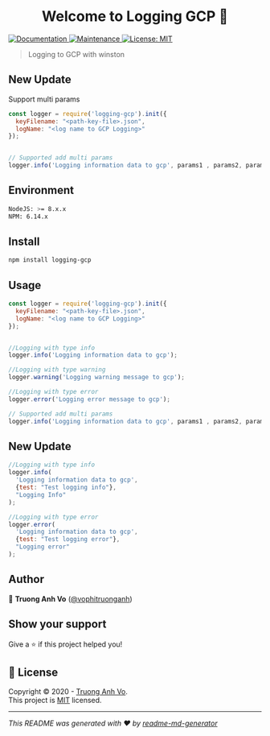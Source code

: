 <h1 align="center">Welcome to Logging GCP 👋</h1>
<p>
  <a href="https://github.com/vophitruonganh/logging-gcp#readme" target="_blank">
    <img alt="Documentation" src="https://img.shields.io/badge/documentation-yes-brightgreen.svg" />
  </a>
  <a href="https://github.com/vophitruonganh/logging-gcp/graphs/commit-activity" target="_blank">
    <img alt="Maintenance" src="https://img.shields.io/badge/Maintained%3F-yes-green.svg" />
  </a>
  <a href="https://github.com/vophitruonganh/logging-gcp/blob/master/LICENSE" target="_blank">
    <img alt="License: MIT" src="https://camo.githubusercontent.com/75ffcd07adcea9708fdbaf7ec105191431de498d/68747470733a2f2f696d672e736869656c64732e696f2f62616467652f6c6963656e73652d4d49542d79656c6c6f772e737667" />
  </a>
</p>

> Logging to GCP with winston
## New Update
Support multi params
```javascript
const logger = require('logging-gcp').init({
  keyFilename: "<path-key-file>.json",
  logName: "<log name to GCP Logging>"
});


// Supported add multi params
logger.info('Logging information data to gcp', params1 , params2, params3);
 ```
## Environment

``` sh
NodeJS: >= 8.x.x
NPM: 6.14.x
```

## Install

```sh
npm install logging-gcp
```

## Usage

```javascript
const logger = require('logging-gcp').init({
  keyFilename: "<path-key-file>.json",
  logName: "<log name to GCP Logging>"
});


//Logging with type info
logger.info('Logging information data to gcp');

//Logging with type warning
logger.warning('Logging warning message to gcp');

//Logging with type error
logger.error('Logging error message to gcp');

// Supported add multi params
logger.info('Logging information data to gcp', params1 , params2, params3);
 ```

 ## New Update

```javascript
//Logging with type info
logger.info(
  'Logging information data to gcp', 
  {test: "Test logging info"}, 
  "Logging Info"
);

//Logging with type error
logger.error(
  'Logging information data to gcp', 
  {test: "Test logging error"}, 
  "Logging error"
);
 ```

## Author

👤  **Truong Anh Vo** ([@vophitruonganh](https://github.com/vophitruonganh))

## Show your support

Give a ⭐️ if this project helped you!

## 📝 License 
Copyright © 2020 - [Truong Anh Vo](https://github.com/vophitruonganh).<br />
This project is [MIT](https://github.com/vophitruonganh/logging-gcp/blob/master/LICENSE) licensed.

***
_This README was generated with ❤️ by [readme-md-generator](https://github.com/kefranabg/readme-md-generator)_
